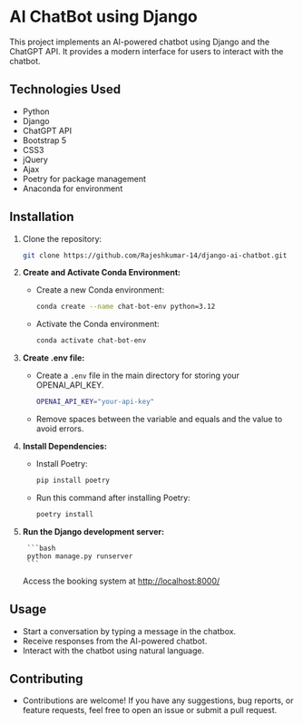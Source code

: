 # AI ChatBot using Django

This project implements an AI-powered chatbot using Django and the ChatGPT API. It provides a modern interface for users to interact with the chatbot.

## Technologies Used

- Python
- Django
- ChatGPT API
- Bootstrap 5
- CSS3
- jQuery
- Ajax
- Poetry for package management
- Anaconda for environment

## Installation

1.  Clone the repository:
    ```bash
    git clone https://github.com/Rajeshkumar-14/django-ai-chatbot.git
    ```
2.  **Create and Activate Conda Environment:**

    - Create a new Conda environment:

      ```bash
      conda create --name chat-bot-env python=3.12
      ```

    - Activate the Conda environment:

      ```bash
      conda activate chat-bot-env
      ```

3.  **Create .env file:**

    - Create a `.env` file in the main directory for storing your OPENAI_API_KEY.

      ```bash
      OPENAI_API_KEY="your-api-key"
      ```

    - Remove spaces between the variable and equals and the value to avoid errors.

4.  **Install Dependencies:**

    - Install Poetry:

      ```bash
      pip install poetry
      ```

    - Run this command after installing Poetry:

      ```bash
      poetry install
      ```

5.  **Run the Django development server:**

         ```bash
         python manage.py runserver
         ```

    Access the booking system at [http://localhost:8000/](http://localhost:8000/)

## Usage

- Start a conversation by typing a message in the chatbox.
- Receive responses from the AI-powered chatbot.
- Interact with the chatbot using natural language.

## Contributing

- Contributions are welcome! If you have any suggestions, bug reports, or feature requests, feel free to open an issue or submit a pull request.
